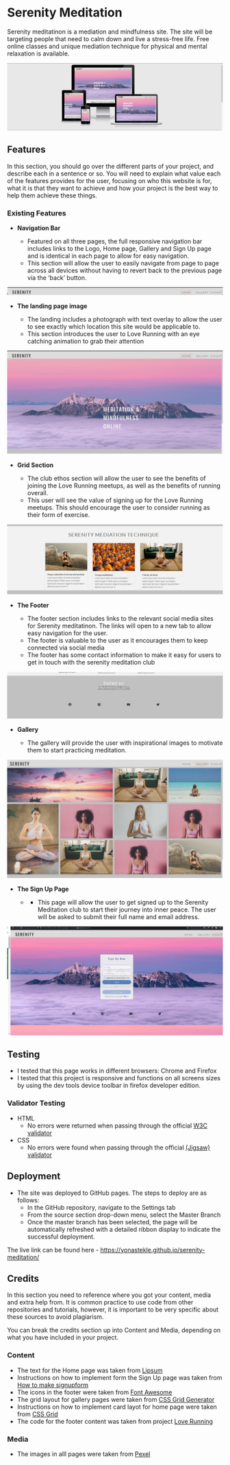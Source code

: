 # Serenity Meditation

Serenity meditatinon is a mediation and mindfulness site. The site will be targeting people that need to calm down and live a stress-free life. Free online classes and unique mediation technique for physical and mental relaxation is available.

![Responsice ](images/image.PNG)

## Features 

In this section, you should go over the different parts of your project, and describe each in a sentence or so. You will need to explain what value each of the features provides for the user, focusing on who this website is for, what it is that they want to achieve and how your project is the best way to help them achieve these things.

### Existing Features

- __Navigation Bar__

  - Featured on all three pages, the full responsive navigation bar includes links to the Logo, Home page, Gallery and Sign Up page and is identical in each page to allow for easy navigation.
  - This section will allow the user to easily navigate from page to page across all devices without having to revert back to the previous page via the ‘back’ button. 

![Nav Bar](images/nav-bar.PNG)

- __The landing page image__

  - The landing includes a photograph with text overlay to allow the user to see exactly which location this site would be applicable to. 
  - This section introduces the user to Love Running with an eye catching animation to grab their attention

![Landing Page](images/Main-image.PNG)

- __Grid Section__

  - The club ethos section will allow the user to see the benefits of joining the Love Running meetups, as well as the benefits of running overall. 
  - This user will see the value of signing up for the Love Running meetups. This should encourage the user to consider running as their form of exercise. 

![Grid](images/Grid-section.PNG)



- __The Footer__ 

  - The footer section includes links to the relevant social media sites for Serenity meditatinon. The links will open to a new tab to allow easy navigation for the user. 
  - The footer is valuable to the user as it encourages them to keep connected via social media
  - The footer has some contact information to make it easy for users to get in touch with the serenity meditation club

![Footer](images/footer.PNG)

- __Gallery__

  - The gallery will provide the user with inspirational images to motivate them to start practicing meditation.

![Gallery](images/gallery-image.PNG)

- __The Sign Up Page__

  - - This page will allow the user to get signed up to the Serenity Meditation club to start their journey into inner peace. The user will be asked to submit their full name and    email address. 

![Sign Up](images/signup-img.PNG)


## Testing 

- I tested that this page works in different browsers: Chrome and Firefox
- I tested that this project is responsive and functions on all screens sizes by using the dev tools device toolbar in firefox developer edition.

### Validator Testing 

- HTML
  - No errors were returned when passing through the official [W3C validator](https://validator.w3.org/nu/?doc=https%3A%2F%2Fyonastekle.github.io%2Fserenity-meditation%2F)
- CSS
  - No errors were found when passing through the official [(Jigsaw) validator](http://jigsaw.w3.org/css-validator/validator?uri=+https%3A%2F%2Fyonastekle.github.io%2Fserenity-meditation%2F&profile=css3svg&usermedium=all&warning=1&vextwarning=)


## Deployment 

- The site was deployed to GitHub pages. The steps to deploy are as follows: 
  - In the GitHub repository, navigate to the Settings tab 
  - From the source section drop-down menu, select the Master Branch
  - Once the master branch has been selected, the page will be automatically refreshed with a detailed ribbon display to indicate the successful deployment. 

The live link can be found here - https://yonastekle.github.io/serenity-meditation/


## Credits 

In this section you need to reference where you got your content, media and extra help from. It is common practice to use code from other repositories and tutorials, however, it is important to be very specific about these sources to avoid plagiarism. 

You can break the credits section up into Content and Media, depending on what you have included in your project. 

### Content 

- The text for the Home page was taken from [Lipsum](https://lipsum.com/) 
- Instructions on how to implement form the Sign Up page was taken from [How to make signupform](https://www.youtube.com/watch?v=lacpTQuE9u8&t=62s/)
- The icons in the footer were taken from [Font Awesome](https://fontawesome.com/)
- The grid layout for  gallery pages were taken from [CSS Grid Generator](https://cssgrid-generator.netlify.app/)
- Instructions on how to implement card layot for home page were taken from [CSS Grid](https://www.youtube.com/watch?v=rV67qQahXAc)
- The code for the footer content was taken from project [Love Running](https://github.com/YonasTekle/love-running)

 
### Media

- The images in alll pages were taken from [Pexel](https://www.pexels.com/sv-se/)

